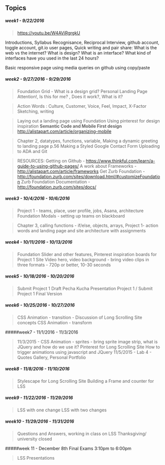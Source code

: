 ## Topics
##### week1  -  9/22/2016

> https://youtu.be/W4AViRgrgkU

Introductions, Syllabus Recognisance, Reciprocal Interview, github account, toggle account, git.io user pages, 
Quick writing and pair share:  What is the web vs the internet? What is design? What is an  interface?  What kind of interfaces have you used in the last 24  hours?  

Basic responsive page using media queries on github using copy/paste

##### week2  -  9/27/2016 - 9/29/2016

> Foundation Grid - What is a design grid?  Personal Landing Page Attention!, Is this for me? , Does it work?, What is it?  

> Action Words : Culture, Customer, Voice, Feel, Impact, X-Factor Sketching, writing

> Laying out a landing page using Foundation Using pinterest for design inspiration
> **Semantic Code and Mobile First design** http://alistapart.com/article/organizing-mobile

>Chapter 2, datatypes, functions, variable,  Making a dynamic greeting to landing page p.56  Making a Styled Google Contact Form Uploading to ADA and Git

> RESOURCES: 
> Getting on Github - https://www.thinkful.com/learn/a-guide-to-using-github-pages/
> A work about Frameworks - http://alistapart.com/article/frameworks
> Get Zurb Foundation - http://foundation.zurb.com/sites/download.html/#customizeFoundation
> Zurb Foundation Documentation - http://foundation.zurb.com/sites/docs/


##### week3  -  10/4/2016 - 10/6/2016

> Project 1 - teams, place, user profile, jobs, Asana, architecture Foundation Modals - setting up teams on blackboard 

> Chapter 3, calling functions - if/else, objects, arrays,  Project 1- action words and landing page and site architecture with assignments

##### week4  -  10/11/2016 - 10/13/2016

> Foundation Slider and other features, Pinterest inspiration boards for Project 1 Site
> Video hero, video background - bring video clips in three formats -   720p or better, 10-30 seconds

##### week5  -  10/18/2016 - 10/20/2016

> Submit Project 1 Draft Pecha Kucha Presentation Project 1 / Submit
> Project 1 Final Version

##### week6  -  10/25/2016 - 10/27/2016

> CSS Animation - transition - Discussion of Long Scrolling Site
> concepts CSS Animation - transform

#####week7  -  11/1/2016 - 11/3/2016

> 11/3/2015 - CSS Animation - sprites - bring sprite image strip,  what is JQuery and how do we use it? Pinterest for Long Scrolling Site How to trigger animations using javascript and JQuery 11/5/2015 - Lab 4 - Quotes Gallery, Personal Portfolio

##### week8  -  11/8/2016 - 11/10/2016

> Stylescape for Long Scrolling Site Building a Frame and counter for LSS

##### week9  -  11/22/2016 - 11/29/2016

> LSS with one change LSS with two changes

##### week10  -  11/29/2016 - 11/31/2016

> Questions and Answers, working in class on LSS 
> Thanksgiving/ university closed

#####week 11 - December 8th Final Exams 3:10pm to 6:00pm
> LSS Presentations
